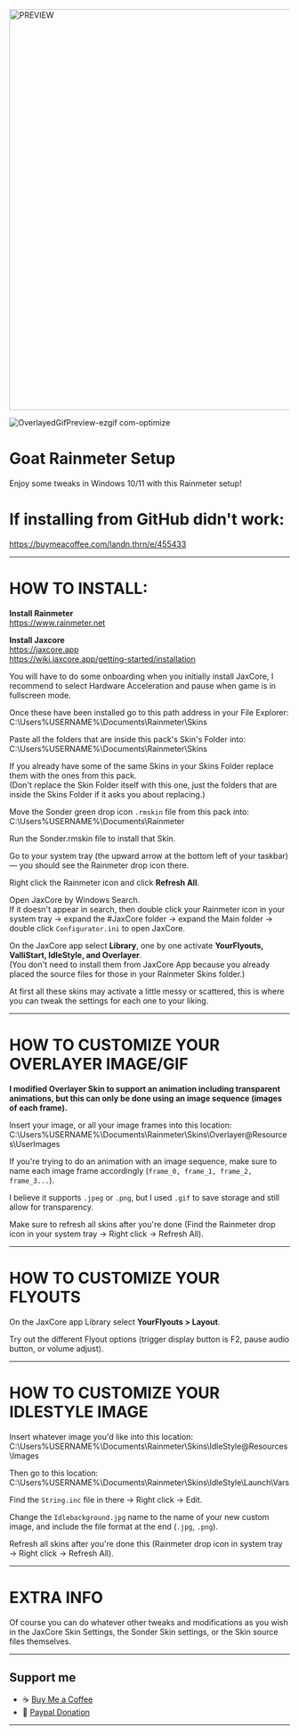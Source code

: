 
<img width="1047" height="719" alt="PREVIEW" src="https://github.com/user-attachments/assets/192ff940-070c-4759-ba58-c84b584f69b8" />

![OverlayedGifPreview-ezgif com-optimize](https://github.com/user-attachments/assets/45ec32a9-207d-49db-8683-a3f0ea0b7d95)


# Goat Rainmeter Setup

Enjoy some tweaks in Windows 10/11 with this Rainmeter setup! 

# If installing from GitHub didn't work:
https://buymeacoffee.com/landn.thrn/e/455433

---

# HOW TO INSTALL:

**Install Rainmeter**  
https://www.rainmeter.net  

**Install Jaxcore**  
https://jaxcore.app  
https://wiki.jaxcore.app/getting-started/installation  

You will have to do some onboarding when you initially install JaxCore, I recommend to select Hardware Acceleration and pause when game is in fullscreen mode.  

Once these have been installed go to this path address in your File Explorer:  
C:\Users\%USERNAME%\Documents\Rainmeter\Skins  

Paste all the folders that are inside this pack's Skin's Folder into:  
C:\Users\%USERNAME%\Documents\Rainmeter\Skins  

If you already have some of the same Skins in your Skins Folder replace them with the ones from this pack.  
(Don't replace the Skin Folder itself with this one, just the folders that are inside the Skins Folder if it asks you about replacing.)  

Move the Sonder green drop icon `.rmskin` file from this pack into:  
C:\Users\%USERNAME%\Documents\Rainmeter  

Run the Sonder.rmskin file to install that Skin.  

Go to your system tray (the upward arrow at the bottom left of your taskbar) — you should see the Rainmeter drop icon there.  

Right click the Rainmeter icon and click **Refresh All**.  

Open JaxCore by Windows Search.  
If it doesn't appear in search, then double click your Rainmeter icon in your system tray → expand the #JaxCore folder → expand the Main folder → double click `Configurator.ini` to open JaxCore.  

On the JaxCore app select **Library**, one by one activate **YourFlyouts, ValliStart, IdleStyle, and Overlayer**.  
(You don't need to install them from JaxCore App because you already placed the source files for those in your Rainmeter Skins folder.)  

At first all these skins may activate a little messy or scattered, this is where you can tweak the settings for each one to your liking.  

---

# HOW TO CUSTOMIZE YOUR OVERLAYER IMAGE/GIF

**I modified Overlayer Skin to support an animation including transparent animations, but this can only be done using an image sequence (images of each frame).**  

Insert your image, or all your image frames into this location:  
C:\Users\%USERNAME%\Documents\Rainmeter\Skins\Overlayer\@Resources\UserImages  

If you're trying to do an animation with an image sequence, make sure to name each image frame accordingly (`frame_0, frame_1, frame_2, frame_3...`).  

I believe it supports `.jpeg` or `.png`, but I used `.gif` to save storage and still allow for transparency.  

Make sure to refresh all skins after you're done (Find the Rainmeter drop icon in your system tray → Right click → Refresh All).  

---

# HOW TO CUSTOMIZE YOUR FLYOUTS

On the JaxCore app Library select **YourFlyouts > Layout**.  

Try out the different Flyout options (trigger display button is F2, pause audio button, or volume adjust).  

---

# HOW TO CUSTOMIZE YOUR IDLESTYLE IMAGE

Insert whatever image you'd like into this location:  
C:\Users\%USERNAME%\Documents\Rainmeter\Skins\IdleStyle\@Resources\Images  

Then go to this location:  
C:\Users\%USERNAME%\Documents\Rainmeter\Skins\IdleStyle\Launch\Vars  

Find the `String.inc` file in there → Right click → Edit.  

Change the `Idlebackground.jpg` name to the name of your new custom image, and include the file format at the end (`.jpg`, `.png`).  

Refresh all skins after you're done this (Rainmeter drop icon in system tray → Right click → Refresh All).  

---

# EXTRA INFO

Of course you can do whatever other tweaks and modifications as you wish in the JaxCore Skin Settings, the Sonder Skin settings, or the Skin source files themselves.  

---

## Support me
- ☕ [Buy Me a Coffee](https://buymeacoffee.com/landn.thrn)  
- 🌊 [Paypal Donation](https://www.paypal.com/donate/?hosted_button_id=K4PLHFVBH7X8C)

---
